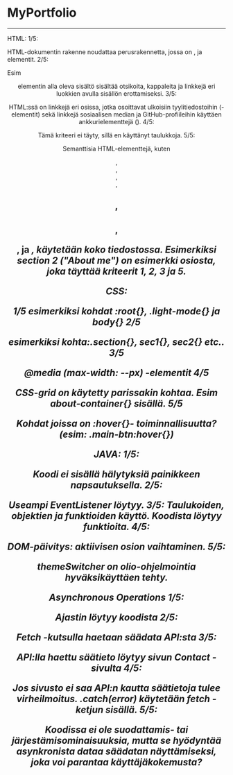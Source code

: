 # MyPortfolio

-------------------------
HTML:
1/5:

HTML-dokumentin rakenne noudattaa perusrakennetta, jossa on <html>, <head> ja <body> elementit.
2/5:

Esim <header> elementin alla oleva sisältö sisältää otsikoita, kappaleita ja linkkejä eri luokkien avulla sisällön erottamiseksi.
3/5:

HTML:ssä on linkkejä eri osissa, jotka osoittavat ulkoisiin tyylitiedostoihin (<link>-elementit) sekä linkkejä sosiaalisen median ja GitHub-profiileihin käyttäen ankkurielementtejä (<a>).
4/5:

Tämä kriteeri ei täyty, sillä en käyttänyt taulukkoja.
5/5:

Semanttisia HTML-elementtejä, kuten <header>, <main>, <section>, <div>, <h1>, <h2>, <p>, <a> ja <i>, käytetään koko tiedostossa. 
Esimerkiksi section 2 ("About me") on esimerkki osiosta, joka täyttää kriteerit 1, 2, 3 ja 5.

CSS:

1/5
esimerkiksi kohdat :root{}, .light-mode{} ja body{}
2/5

esimerkiksi kohta:.section{}, sec1{}, sec2{} etc..
3/5

@media (max-width: --px) -elementit
4/5

CSS-grid on käytetty parissakin kohtaa. Esim about-container{} sisällä.
5/5

Kohdat joissa on :hover{}- toiminnallisuutta? (esim: .main-btn:hover{})

JAVA:
1/5:

Koodi ei sisällä hälytyksiä painikkeen napsautuksella. 
2/5:

Useampi EventListener löytyy.
3/5:
Taulukoiden, objektien ja funktioiden käyttö.
Koodista löytyy funktioita. 
4/5:

DOM-päivitys: aktiivisen osion vaihtaminen.
5/5:

themeSwitcher on olio-ohjelmointia hyväksikäyttäen tehty.

Asynchronous Operations 
1/5:

Ajastin löytyy koodista
2/5:

Fetch -kutsulla haetaan säädata API:sta
3/5:

API:lla haettu säätieto löytyy sivun Contact -sivulta
4/5:

Jos sivusto ei saa API:n kautta säätietoja tulee virheilmoitus. .catch(error) käytetään fetch -ketjun sisällä.
5/5:

Koodissa ei ole suodattamis- tai järjestämisominaisuuksia, mutta se hyödyntää asynkronista dataa säädatan näyttämiseksi, joka voi parantaa käyttäjäkokemusta? 
